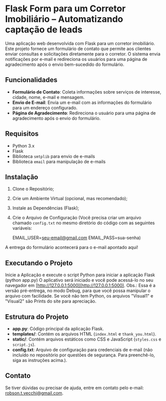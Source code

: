 # Flask Form para um Corretor Imobiliário – Automatizando captação de leads

Uma aplicação web desenvolvida com Flask para um corretor imobiliário. Este projeto fornece um formulário de contato que permite aos clientes enviar consultas e solicitações diretamente para o corretor. O sistema envia notificações por e-mail e redireciona os usuários para uma página de agradecimento após o envio bem-sucedido do formulário.

## Funcionalidades

- **Formulário de Contato**: Coleta informações sobre serviços de interesse, cidade, nome, e-mail e mensagem.
- **Envio de E-mail**: Envia um e-mail com as informações do formulário para um endereço configurado.
- **Página de Agradecimento**: Redireciona o usuário para uma página de agradecimento após o envio do formulário.

## Requisitos

- Python 3.x
- Flask
- Biblioteca `smtplib` para envio de e-mails
- Biblioteca `email` para manipulação de e-mails

## Instalação
1. Clone o Repositório;
2. Crie um Ambiente Virtual (opcional, mas recomendado);
3. Instale as Dependências (Flask);
4. Crie o Arquivo de Configuração (Você precisa criar um arquivo chamado `config.txt` no mesmo diretório do código com as seguintes variáveis:

   EMAIL_USER=seu-email@gmail.com
   EMAIL_PASS=sua-senha)

A entrega do formulário acontecerá para o e-mail apontado aqui!

## Executando o Projeto

Inicie a Aplicação e execute o script Python para iniciar a aplicação Flask (python app.py)
O aplicativo será iniciado e você pode acessá-lo no seu navegador em [http://127.0.0.1:5000](http://127.0.0.1:5000).
Obs.: Essa é a versão pré-entrega, no modo Debug, para que você possa manipular o arquivo com facilidade.
Se você não tem Python, os arquivos "Visual1" e "Visual2" são Prints do site para apreciação.

## Estrutura do Projeto

- **app.py**: Código principal da aplicação Flask.
- **templates/**: Contém os arquivos HTML (`index.html` e `thank_you.html`).
- **static/**: Contém arquivos estáticos como CSS e JavaScript (`styles.css` e `script.js`).
- **config.txt**: Arquivo de configuração para credenciais de e-mail (não incluído no repositório por questões de segurança. Para preenchê-lo, siga as instruções acima.).

## Contato

Se tiver dúvidas ou precisar de ajuda, entre em contato pelo e-mail: robson.t.vecchi@gmail.com.
